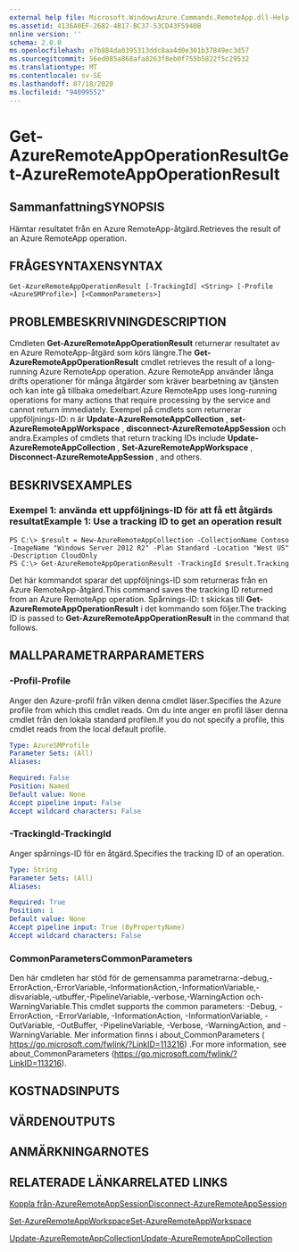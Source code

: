 ```yaml
---
external help file: Microsoft.WindowsAzure.Commands.RemoteApp.dll-Help.xml
ms.assetid: 4136A0EF-2682-4B17-BC37-53CD43F5940B
online version: ''
schema: 2.0.0
ms.openlocfilehash: e7b884da0395313ddc8aa4d0e301b37849ec3d57
ms.sourcegitcommit: 56ed085a868afa8263f8eb0f755b5822f5c29532
ms.translationtype: MT
ms.contentlocale: sv-SE
ms.lasthandoff: 07/18/2020
ms.locfileid: "94099552"
---
```

# <span data-ttu-id="514bc-101">Get-AzureRemoteAppOperationResult</span><span class="sxs-lookup"><span data-stu-id="514bc-101">Get-AzureRemoteAppOperationResult</span></span>

## <span data-ttu-id="514bc-102">Sammanfattning</span><span class="sxs-lookup"><span data-stu-id="514bc-102">SYNOPSIS</span></span>
<span data-ttu-id="514bc-103">Hämtar resultatet från en Azure RemoteApp-åtgärd.</span><span class="sxs-lookup"><span data-stu-id="514bc-103">Retrieves the result of an Azure RemoteApp operation.</span></span>

## <span data-ttu-id="514bc-104">FRÅGESYNTAXEN</span><span class="sxs-lookup"><span data-stu-id="514bc-104">SYNTAX</span></span>

```
Get-AzureRemoteAppOperationResult [-TrackingId] <String> [-Profile <AzureSMProfile>] [<CommonParameters>]
```

## <span data-ttu-id="514bc-105">PROBLEMBESKRIVNING</span><span class="sxs-lookup"><span data-stu-id="514bc-105">DESCRIPTION</span></span>
<span data-ttu-id="514bc-106">Cmdleten **Get-AzureRemoteAppOperationResult** returnerar resultatet av en Azure RemoteApp-åtgärd som körs längre.</span><span class="sxs-lookup"><span data-stu-id="514bc-106">The **Get-AzureRemoteAppOperationResult** cmdlet retrieves the result of a long-running Azure RemoteApp operation.</span></span>
<span data-ttu-id="514bc-107">Azure RemoteApp använder långa drifts operationer för många åtgärder som kräver bearbetning av tjänsten och kan inte gå tillbaka omedelbart.</span><span class="sxs-lookup"><span data-stu-id="514bc-107">Azure RemoteApp uses long-running operations for many actions that require processing by the service and cannot return immediately.</span></span>
<span data-ttu-id="514bc-108">Exempel på cmdlets som returnerar uppföljnings-ID: n är **Update-AzureRemoteAppCollection** , **set-AzureRemoteAppWorkspace** , **disconnect-AzureRemoteAppSession** och andra.</span><span class="sxs-lookup"><span data-stu-id="514bc-108">Examples of cmdlets that return tracking IDs include **Update-AzureRemoteAppCollection** , **Set-AzureRemoteAppWorkspace** , **Disconnect-AzureRemoteAppSession** , and others.</span></span>

## <span data-ttu-id="514bc-109">BESKRIVS</span><span class="sxs-lookup"><span data-stu-id="514bc-109">EXAMPLES</span></span>

### <span data-ttu-id="514bc-110">Exempel 1: använda ett uppföljnings-ID för att få ett åtgärds resultat</span><span class="sxs-lookup"><span data-stu-id="514bc-110">Example 1: Use a tracking ID to get an operation result</span></span>
```
PS C:\> $result = New-AzureRemoteAppCollection -CollectionName Contoso -ImageName "Windows Server 2012 R2" -Plan Standard -Location "West US" -Description CloudOnly
PS C:\> Get-AzureRemoteAppOperationResult -TrackingId $result.Tracking
```

<span data-ttu-id="514bc-111">Det här kommandot sparar det uppföljnings-ID som returneras från en Azure RemoteApp-åtgärd.</span><span class="sxs-lookup"><span data-stu-id="514bc-111">This command saves the tracking ID returned from an Azure RemoteApp operation.</span></span>
<span data-ttu-id="514bc-112">Spårnings-ID: t skickas till **Get-AzureRemoteAppOperationResult** i det kommando som följer.</span><span class="sxs-lookup"><span data-stu-id="514bc-112">The tracking ID is passed to **Get-AzureRemoteAppOperationResult** in the command that follows.</span></span>

## <span data-ttu-id="514bc-113">MALLPARAMETRAR</span><span class="sxs-lookup"><span data-stu-id="514bc-113">PARAMETERS</span></span>

### <span data-ttu-id="514bc-114">-Profil</span><span class="sxs-lookup"><span data-stu-id="514bc-114">-Profile</span></span>
<span data-ttu-id="514bc-115">Anger den Azure-profil från vilken denna cmdlet läser.</span><span class="sxs-lookup"><span data-stu-id="514bc-115">Specifies the Azure profile from which this cmdlet reads.</span></span>
<span data-ttu-id="514bc-116">Om du inte anger en profil läser denna cmdlet från den lokala standard profilen.</span><span class="sxs-lookup"><span data-stu-id="514bc-116">If you do not specify a profile, this cmdlet reads from the local default profile.</span></span>

```yaml
Type: AzureSMProfile
Parameter Sets: (All)
Aliases: 

Required: False
Position: Named
Default value: None
Accept pipeline input: False
Accept wildcard characters: False
```

### <span data-ttu-id="514bc-117">-TrackingId</span><span class="sxs-lookup"><span data-stu-id="514bc-117">-TrackingId</span></span>
<span data-ttu-id="514bc-118">Anger spårnings-ID för en åtgärd.</span><span class="sxs-lookup"><span data-stu-id="514bc-118">Specifies the tracking ID of an operation.</span></span>

```yaml
Type: String
Parameter Sets: (All)
Aliases: 

Required: True
Position: 1
Default value: None
Accept pipeline input: True (ByPropertyName)
Accept wildcard characters: False
```

### <span data-ttu-id="514bc-119">CommonParameters</span><span class="sxs-lookup"><span data-stu-id="514bc-119">CommonParameters</span></span>
<span data-ttu-id="514bc-120">Den här cmdleten har stöd för de gemensamma parametrarna:-debug,-ErrorAction,-ErrorVariable,-InformationAction,-InformationVariable,-disvariable,-utbuffer,-PipelineVariable,-verbose,-WarningAction och-WarningVariable.</span><span class="sxs-lookup"><span data-stu-id="514bc-120">This cmdlet supports the common parameters: -Debug, -ErrorAction, -ErrorVariable, -InformationAction, -InformationVariable, -OutVariable, -OutBuffer, -PipelineVariable, -Verbose, -WarningAction, and -WarningVariable.</span></span> <span data-ttu-id="514bc-121">Mer information finns i about_CommonParameters ( https://go.microsoft.com/fwlink/?LinkID=113216) .</span><span class="sxs-lookup"><span data-stu-id="514bc-121">For more information, see about_CommonParameters (https://go.microsoft.com/fwlink/?LinkID=113216).</span></span>

## <span data-ttu-id="514bc-122">KOSTNADS</span><span class="sxs-lookup"><span data-stu-id="514bc-122">INPUTS</span></span>

## <span data-ttu-id="514bc-123">VÄRDEN</span><span class="sxs-lookup"><span data-stu-id="514bc-123">OUTPUTS</span></span>

## <span data-ttu-id="514bc-124">ANMÄRKNINGAR</span><span class="sxs-lookup"><span data-stu-id="514bc-124">NOTES</span></span>

## <span data-ttu-id="514bc-125">RELATERADE LÄNKAR</span><span class="sxs-lookup"><span data-stu-id="514bc-125">RELATED LINKS</span></span>

[<span data-ttu-id="514bc-126">Koppla från-AzureRemoteAppSession</span><span class="sxs-lookup"><span data-stu-id="514bc-126">Disconnect-AzureRemoteAppSession</span></span>](./Disconnect-AzureRemoteAppSession.md)

[<span data-ttu-id="514bc-127">Set-AzureRemoteAppWorkspace</span><span class="sxs-lookup"><span data-stu-id="514bc-127">Set-AzureRemoteAppWorkspace</span></span>](./Set-AzureRemoteAppWorkspace.md)

[<span data-ttu-id="514bc-128">Update-AzureRemoteAppCollection</span><span class="sxs-lookup"><span data-stu-id="514bc-128">Update-AzureRemoteAppCollection</span></span>](./Update-AzureRemoteAppCollection.md)


